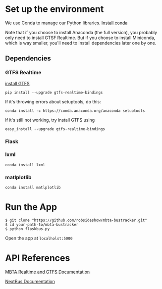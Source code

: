 # Set up the environment
We use Conda to manage our Python libraries. [Install conda](http://conda.pydata.org/docs/install/quick.html)

Note that if you choose to install Anaconda (the full version), you probably only need to install GTSF Realtime. But if you choose to install Miniconda, which is way smaller, you'll need to install dependencies later one by one.

## Dependencies
### GTFS Realtime
[install GTFS](https://github.com/google/gtfs-realtime-bindings/tree/master/python)

```
pip install --upgrade gtfs-realtime-bindings
```

If it's throwing errors about setuptools, do this:

```
conda install -c https://conda.anaconda.org/anaconda setuptools
```
If it's still not working, try install GTFS using 

```
easy_install --upgrade gtfs-realtime-bindings
```  

### Flask

### lxml
```
conda install lxml
```

### matlplotlib
```
conda install matlplotlib
```

# Run the App
 
```
$ git clone "https://github.com/robsideshow/mbta-bustracker.git"
$ cd your-path-to/mbta-bustracker
$ python flaskbus.py
```

Open the app at `localholst:5000`


# API References

[MBTA Realtime and GTFS Documentation](http://realtime.mbta.com/Portal/Home/Documents)

[NextBus Documentation](http://www.nextbus.com/xmlFeedDocs/NextBusXMLFeed.pdf)
